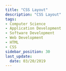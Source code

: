 ```yaml
---
title: "CSS Layout"
description: "CSS Layout"
tags: 
- Computer Science
- Application Development
- Software Development
- Web Development
- HTML
- CSS
sidebar_position: 30
last_update:
  date: 03/20/2019
---
```

